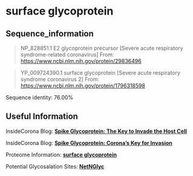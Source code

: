 # surface glycoprotein
## Sequence_information

>NP_828851.1 E2 glycoprotein precursor [Severe acute respiratory syndrome-related coronavirus]
From: https://www.ncbi.nlm.nih.gov/protein/29836496

>YP_009724390.1 surface glycoprotein [Severe acute respiratory syndrome coronavirus 2]
From: https://www.ncbi.nlm.nih.gov/protein/1796318598

Sequence identity: 76.00%

## Useful Information
InsideCorona Blog: [**Spike Glycoprotein: The Key to Invade the Host Cell**](https://insidecorona.net/spike-glycoprotein-the-key-to-invade-the-host-cell/)

InsideCorona Blog: [**Spike Glycoprotein: Corona’s Key for Invasion**](https://insidecorona.net/spike-glycoprotein-coronas-key-for-invasion/)

Proteome Information: [**surface glycoprotein**](https://github.com/thorn-lab/coronavirus_structural_task_force/blob/master/pdb/surface_glycoprotein/proteome_information.txt)

Potential Glycosalation Sites: [**NetNGlyc**](https://github.com/thorn-lab/coronavirus_structural_task_force/blob/master/pdb/surface_glycoprotein/NetNGlyc_surface_glycoprotein) 
